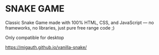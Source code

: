 # SNAKE GAME

Classic Snake Game made with 100% HTML, CSS, and JavaScript — no frameworks, no libraries, just pure free range code ;)

Only compatible for desktop

https://migauth.github.io/vanilla-snake/
